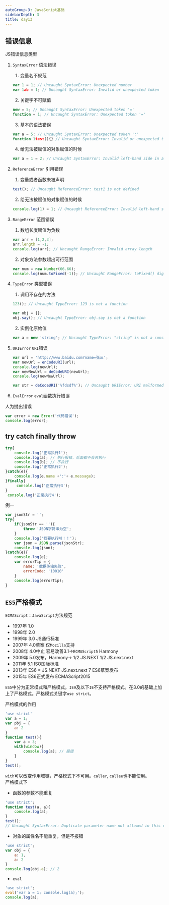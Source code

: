 ```yaml
---
autoGroup-3: JavaScript基础
sidebarDepth: 3
title: day13
---
```


## 错误信息
JS错误信息类型
1. `SyntaxError` 语法错误
   1. 变量名不规范
    ```js
    var 1 = 1; // Uncaught SyntaxError: Unexpected number
    var 1ab = 1; // Uncaught SyntaxError: Invalid or unexpected token
    ```
   2. 关键字不可赋值
   ```js
   new = 5; // Uncaught SyntaxError: Unexpected token '='
   function = 1; // Uncaught SyntaxError: Unexpected token '='
   ```
   3. 基本的语法错误
   ```js
   var a = 5: // Uncaught SyntaxError: Unexpected token ':'
   function 1test(){} // Uncaught SyntaxError: Invalid or unexpected token
   ```
   4. 给无法被赋值的对象赋值的时候
   ```js
   var a = 1 = 2; // Uncaught SyntaxError: Invalid left-hand side in assignment
   ``` 

2. `ReferenceError` 引用错误
   1. 变量或者函数未被声明
   ```js
   test(); // Uncaught ReferenceError: test1 is not defined
   ```
   2. 给无法被赋值的对象赋值的时候
   ```js
   console.log(1) = 1; // Uncaught ReferenceError: Invalid left-hand side in assignment
   ```

3. `RangeError` 范围错误
   1. 数组长度赋值为负数
   ```js
   var arr = [1,2,3];
   arr.length = -1;
   console.log(arr); // Uncaught RangeError: Invalid array length
   ```
   2. 对象方法参数超出可行范围
   ```js
   var num = new Number(66.66);
   console.log(num.toFixed(-1)); // Uncaught RangeError: toFixed() digits argument must be between 0 and 100
   ```

4. `TypeError` 类型错误
   1. 调用不存在的方法
   ```js
   123(); // Uncaught TypeError: 123 is not a function

   var obj = {};
   obj.say(); // Uncaught TypeError: obj.say is not a function
   ```
   2. 实例化原始值
   ```js
   var a = new 'string'; // Uncaught TypeError: "string" is not a constructor
   ```

5. `URIError` `URI`错误
   ```js
   var url = 'http://www.baidu.com?name=张三';
   var newUrl = enCodeURI(url);
   console.log(newUrl);
   var newNewUrl = deCodeURI(newUrl);
   console.log(newNewUrl);

   var str = deCodeURI('%fdsdf%'); // Uncaught URIError: URI malformed
   ```

6. `EvalError` `eval`函数执行错误

人为抛出错误
```js
var error = new Error('代码错误');
console.log(error);
```

## try catch finally throw
```js
try{
    console.log('正常执行1');
    console.log(a); // 执行报错，后面都不会再执行
    console.log(b); // 不执行
    console.log('正常执行2');
}catch(e){
    console.log(e.name +':'+ e.message);
}finally{
     console.log('正常执行3');
}
 console.log('正常执行4');
```
例一
```js
var jsonStr = '';
try{
    if(jsonStr == ''){
        throw 'JSON字符串为空';
    }
    console.log('我要执行啦！！');
    var json = JSON.parse(jsonStr);
    console.log(json);
}catch(e){
    console.log(e);
    var errorTip = {
        name: '数据传输失败',
        errorCode: '10010'
    }
    console.log(errorTip);
}
```

## `ES5`严格模式
`ECMAScript`：`JavaScript`方法规范
- 1997年 1.0
- 1998年 2.0
- 1999年 3.0 JS通行标准
- 2007年 4.0草案 仅`Mozilla`支持
- 2008年 4.0中止  容易改善3.1->`ECMAScript5`  Harmony
- 2009年 5.0发布，Harmony-> 1/2 JS.NEXT 1/2 JS.next.next
- 2011年 5.1 ISO国际标准
- 2013年 ES6 = JS.NEXT  JS.next.next 7  ES6草案发布
- 2015年 ES6正式发布 ECMAScript2015

`ES5`中分为正常模式和严格模式。`IE9`及以下`IE`不支持严格模式。在3.0的基础上加上了严格模式。严格模式关键字`use strict`。

严格模式的作用
```js
'use strict'
var a = 1;
var pbj = {
    a: 2
}
function test(){
    var a = 3;
    with(window){
        console.log(a); // 报错
    }
}
test();
```
`with`可以改变作用域链，严格模式下不可用。`caller`, `callee`也不能使用。  
严格模式下
- 函数的参数不能重复
```js
'use strict';
function test(a, a){
    console.log(a);
}
test();
// Uncaught SyntaxError: Duplicate parameter name not allowed in this context
```
- 对象的属性名不能重复，但是不报错
```js
'use strict';
var obj = {
    a: 1,
    a: 2
}
console.log(obj.a); // 2 
```
- `eval`
```js
'use strict';
eval('var a = 1; console.log(a);');
console.log(a);
```
